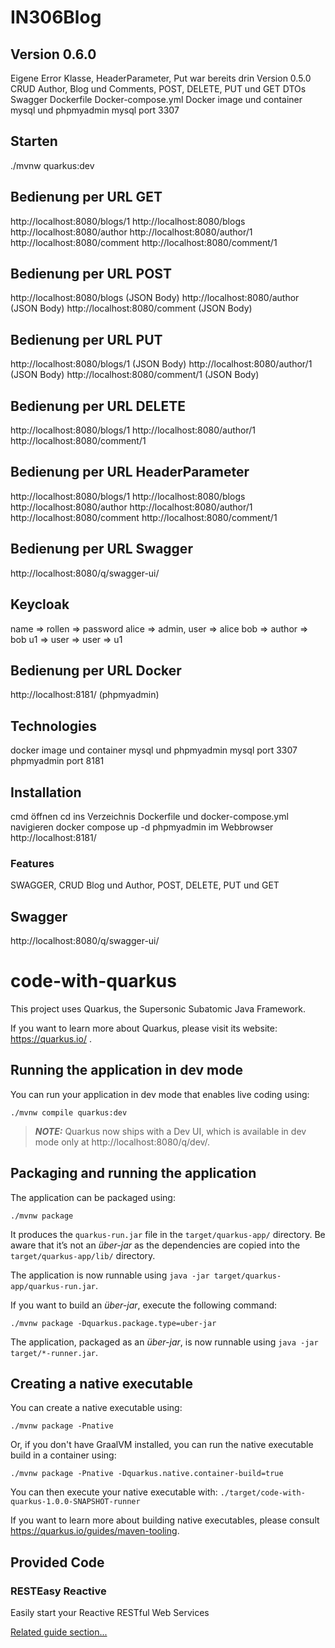 # IN306Blog

## Version 0.6.0

Eigene Error Klasse,
HeaderParameter,
Put war bereits drin Version 0.5.0
CRUD Author, Blog und Comments, POST, DELETE, PUT und GET
DTOs
Swagger
Dockerfile
Docker-compose.yml
Docker image und container mysql und phpmyadmin
mysql port 3307

## Starten
./mvnw quarkus:dev

## Bedienung per URL GET
http://localhost:8080/blogs/1
http://localhost:8080/blogs
http://localhost:8080/author
http://localhost:8080/author/1
http://localhost:8080/comment
http://localhost:8080/comment/1

## Bedienung per URL POST  
http://localhost:8080/blogs     (JSON Body)
http://localhost:8080/author    (JSON Body)
http://localhost:8080/comment   (JSON Body)

## Bedienung per URL PUT    
http://localhost:8080/blogs/1   (JSON Body)
http://localhost:8080/author/1  (JSON Body)
http://localhost:8080/comment/1 (JSON Body)

## Bedienung per URL DELETE
http://localhost:8080/blogs/1
http://localhost:8080/author/1  
http://localhost:8080/comment/1

## Bedienung per URL HeaderParameter
http://localhost:8080/blogs/1
http://localhost:8080/blogs
http://localhost:8080/author
http://localhost:8080/author/1
http://localhost:8080/comment
http://localhost:8080/comment/1

## Bedienung per URL Swagger
http://localhost:8080/q/swagger-ui/

## Keycloak
name => rollen => password
alice => admin, user => alice
bob => author => bob
u1 => user => user => u1

## Bedienung per URL Docker
http://localhost:8181/ (phpmyadmin)

## Technologies
docker image und container mysql und phpmyadmin
mysql port 3307 
phpmyadmin port 8181

## Installation
cmd öffnen
cd ins Verzeichnis Dockerfile und docker-compose.yml navigieren
docker compose up -d
phpmyadmin im Webbrowser http://localhost:8181/
### Features
SWAGGER, CRUD Blog und Author, POST, DELETE, PUT und GET

## Swagger
http://localhost:8080/q/swagger-ui/

# code-with-quarkus

This project uses Quarkus, the Supersonic Subatomic Java Framework.

If you want to learn more about Quarkus, please visit its website: https://quarkus.io/ .

## Running the application in dev mode

You can run your application in dev mode that enables live coding using:
```shell script
./mvnw compile quarkus:dev
```

> **_NOTE:_**  Quarkus now ships with a Dev UI, which is available in dev mode only at http://localhost:8080/q/dev/.

## Packaging and running the application

The application can be packaged using:
```shell script
./mvnw package
```
It produces the `quarkus-run.jar` file in the `target/quarkus-app/` directory.
Be aware that it’s not an _über-jar_ as the dependencies are copied into the `target/quarkus-app/lib/` directory.

The application is now runnable using `java -jar target/quarkus-app/quarkus-run.jar`.

If you want to build an _über-jar_, execute the following command:
```shell script
./mvnw package -Dquarkus.package.type=uber-jar
```

The application, packaged as an _über-jar_, is now runnable using `java -jar target/*-runner.jar`.

## Creating a native executable

You can create a native executable using:
```shell script
./mvnw package -Pnative
```

Or, if you don't have GraalVM installed, you can run the native executable build in a container using:
```shell script
./mvnw package -Pnative -Dquarkus.native.container-build=true
```

You can then execute your native executable with: `./target/code-with-quarkus-1.0.0-SNAPSHOT-runner`

If you want to learn more about building native executables, please consult https://quarkus.io/guides/maven-tooling.

## Provided Code

### RESTEasy Reactive

Easily start your Reactive RESTful Web Services

[Related guide section...](https://quarkus.io/guides/getting-started-reactive#reactive-jax-rs-resources)
